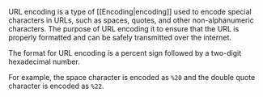 URL encoding is a type of [[Encoding|encoding]] used to encode special characters in URLs, such as spaces, quotes, and other non-alphanumeric characters. The purpose of URL encoding it to ensure that the URL is properly formatted and can be safely transmitted over the internet.

The format for URL encoding is a percent sign followed by a two-digit hexadecimal number.

For example, the space character is encoded as `%20` and the double quote character is encoded as `%22`.